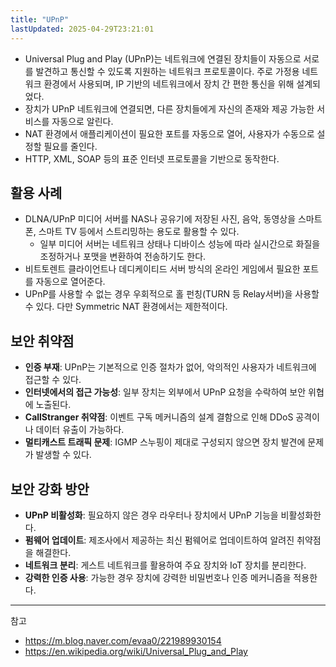 ```yaml
---
title: "UPnP"
lastUpdated: 2025-04-29T23:21:01
---
```


- Universal Plug and Play (UPnP)는 네트워크에 연결된 장치들이 자동으로 서로를 발견하고 통신할 수 있도록 지원하는 네트워크 프로토콜이다. 주로 가정용 네트워크 환경에서 사용되며, IP 기반의 네트워크에서 장치 간 편한 통신을 위해 설계되었다.
- 장치가 UPnP 네트워크에 연결되면, 다른 장치들에게 자신의 존재와 제공 가능한 서비스를 자동으로 알린다.
- NAT 환경에서 애플리케이션이 필요한 포트를 자동으로 열어, 사용자가 수동으로 설정할 필요를 줄인다.
- HTTP, XML, SOAP 등의 표준 인터넷 프로토콜을 기반으로 동작한다.

## 활용 사례

- DLNA/UPnP 미디어 서버를 NAS나 공유기에 저장된 사진, 음악, 동영상을 스마트폰, 스마트 TV 등에서 스트리밍하는 용도로 활용할 수 있다.
  - 일부 미디어 서버는 네트워크 상태나 디바이스 성능에 따라 실시간으로 화질을 조정하거나 포맷을 변환하여 전송하기도 한다.
- 비트토렌트 클라이언트나 데디케이티드 서버 방식의 온라인 게임에서 필요한 포트를 자동으로 열어준다.
- UPnP를 사용할 수 없는 경우 우회적으로 홀 펀칭(TURN 등 Relay서버)을 사용할 수 있다. 다만 Symmetric NAT 환경에서는 제한적이다.

## 보안 취약점

- **인증 부재**: UPnP는 기본적으로 인증 절차가 없어, 악의적인 사용자가 네트워크에 접근할 수 있다.
- **인터넷에서의 접근 가능성**: 일부 장치는 외부에서 UPnP 요청을 수락하여 보안 위협에 노출된다.
- **CallStranger 취약점**: 이벤트 구독 메커니즘의 설계 결함으로 인해 DDoS 공격이나 데이터 유출이 가능하다.
- **멀티캐스트 트래픽 문제**: IGMP 스누핑이 제대로 구성되지 않으면 장치 발견에 문제가 발생할 수 있다.

## 보안 강화 방안

- **UPnP 비활성화**: 필요하지 않은 경우 라우터나 장치에서 UPnP 기능을 비활성화한다.
- **펌웨어 업데이트**: 제조사에서 제공하는 최신 펌웨어로 업데이트하여 알려진 취약점을 해결한다.
- **네트워크 분리**: 게스트 네트워크를 활용하여 주요 장치와 IoT 장치를 분리한다.
- **강력한 인증 사용**: 가능한 경우 장치에 강력한 비밀번호나 인증 메커니즘을 적용한다.

---
참고

- <https://m.blog.naver.com/evaa0/221989930154>
- <https://en.wikipedia.org/wiki/Universal_Plug_and_Play>
